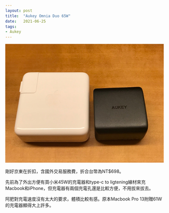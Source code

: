 ```yaml
---
layout: post
title:  "Aukey Omnia Duo 65W"
date:   2021-06-25
tags:
- Aukey
---
```

![Aukey Omnia Duo 65W](/media/2021-06-25-Aukey-Omnia-Duo-65W.jpeg)

剛好京東在折扣，含國外交易服務費，折合台幣為NT$698。

先前為了外出方便有買小米45W的充電器和type-c to ligtening線材來充Macbook和iPhone，但充電器有兩個充電孔還是比較方便，不用拔來拔去。

阿肥對充電速度沒有太大的要求，體積比較有感。原本Macbook Pro 13附贈61W的充電器顯得大上許多。